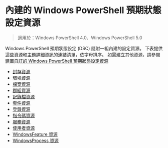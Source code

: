 # 內建的 Windows PowerShell 預期狀態設定資源

> 適用於：Windows PowerShell 4.0、Windows PowerShell 5.0

Windows PowerShell 預期狀態設定 (DSC) 隨附一組內建的設定資源。 下表提供這些資源和主題詳細資訊的連結清單，依字母排序。 如需建立其他資源，請參閱[建置自訂的 Windows PowerShell 預期狀態設定資源](authoringResource.md)

* [封存資源](archiveResource.md)
* [環境資源](environmentResource.md)
* [檔案資源](fileResource.md)
* [群組資源](groupResource.md)
* [記錄檔資源](logResource.md)
* [套件資源](packageResource.md)
* [登錄資源](registryResource.md)
* [指令碼資源](scriptResource.md)
* [服務資源](serviceResource.md)
* [使用者資源](userResource.md)
* [WindowsFeature 資源](windowsfeatureResource.md)
* [WindowsProcess 資源](windowsProcessResource.md)


<!--HONumber=Apr16_HO2-->


